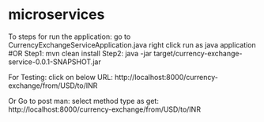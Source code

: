 # microservices
To steps for run the application: go to CurrencyExchangeServiceApplication.java right click run as java application
                        #OR
Step1: mvn clean install 
Step2: java -jar target/currency-exchange-service-0.0.1-SNAPSHOT.jar


For Testing: click on below URL: http://localhost:8000/currency-exchange/from/USD/to/INR

Or Go to post man: select method type as get: http://localhost:8000/currency-exchange/from/USD/to/INR
